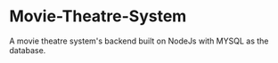 # Movie-Theatre-System
A movie theatre system's backend built on NodeJs with MYSQL as the database.
